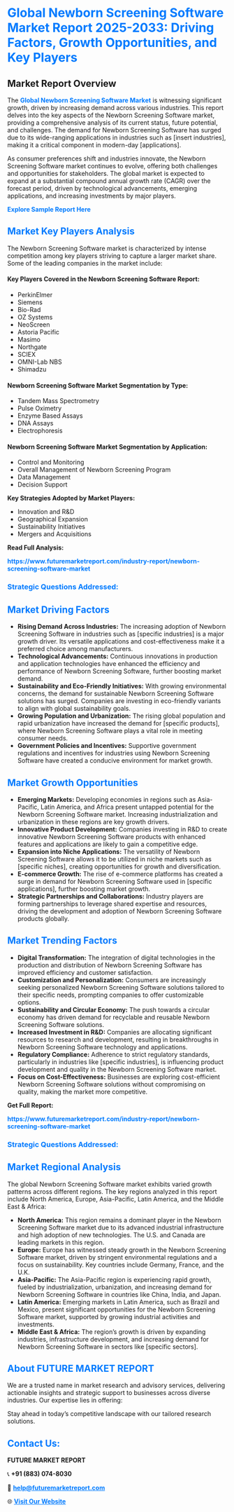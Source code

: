 <h1 style="color: #007BFF;">Global Newborn Screening Software Market Report 2025-2033: Driving Factors, Growth Opportunities, and Key Players</h1>

<section id="overview">
<h2>Market Report Overview</h2>
<p>The <a href="https://www.futuremarketreport.com/industry-report/newborn-screening-software-market" style="color: #007BFF; text-decoration: none;"><strong>Global Newborn Screening Software Market</strong></a> is witnessing significant growth, driven by increasing demand across various industries. This report delves into the key aspects of the Newborn Screening Software market, providing a comprehensive analysis of its current status, future potential, and challenges. The demand for Newborn Screening Software has surged due to its wide-ranging applications in industries such as [insert industries], making it a critical component in modern-day [applications].</p>
<p>As consumer preferences shift and industries innovate, the Newborn Screening Software market continues to evolve, offering both challenges and opportunities for stakeholders. The global market is expected to expand at a substantial compound annual growth rate (CAGR) over the forecast period, driven by technological advancements, emerging applications, and increasing investments by major players.</p>
</section>

<section id="overview">
<p><a href="https://www.futuremarketreport.com/request-sample/reportId=56235" style="color: #007BFF; text-decoration: none;"><strong>Explore Sample Report Here</strong></a></p>
</section>

<section id="key-players">
<h2 style="color: #007BFF;">Market Key Players Analysis</h2>
<p>The Newborn Screening Software market is characterized by intense competition among key players striving to capture a larger market share. Some of the leading companies in the market include:</p>
<h4>Key Players Covered in the Newborn Screening Software Report:</h4>
<ul><li>PerkinElmer</li><li>Siemens</li><li>Bio-Rad</li><li>OZ Systems</li><li>NeoScreen</li><li>Astoria Pacific</li><li>Masimo</li><li>Northgate</li><li>SCIEX</li><li>OMNI-Lab NBS</li><li>Shimadzu</li></ul>
<h4>Newborn Screening Software Market Segmentation by Type:</h4>
<ul><li>Tandem Mass Spectrometry</li><li>Pulse Oximetry</li><li>Enzyme Based Assays</li><li>DNA Assays</li><li>Electrophoresis</li></ul>

<h4>Newborn Screening Software Market Segmentation by Application:</h4>
<ul><li>Control and Monitoring</li><li>Overall Management of Newborn Screening Program</li><li>Data Management</li><li>Decision Support</li></ul>
<p><strong>Key Strategies Adopted by Market Players:</strong></p>
<ul>
<li>Innovation and R&D</li>
<li>Geographical Expansion</li>
<li>Sustainability Initiatives</li>
<li>Mergers and Acquisitions</li>
</ul>
</section>

<section>
<p><strong>Read Full Analysis: </strong></p><a href="https://www.futuremarketreport.com/industry-report/newborn-screening-software-market" style="color: #007BFF; text-decoration: none;"><strong>https://www.futuremarketreport.com/industry-report/newborn-screening-software-market</strong></a>
<h3 style="color: #007BFF;">Strategic Questions Addressed:</h3>
</section>

<section id="driving-factors">
<h2 style="color: #007BFF;">Market Driving Factors</h2>
<ul>
<li><strong>Rising Demand Across Industries:</strong> The increasing adoption of Newborn Screening Software in industries such as [specific industries] is a major growth driver. Its versatile applications and cost-effectiveness make it a preferred choice among manufacturers.</li>
<li><strong>Technological Advancements:</strong> Continuous innovations in production and application technologies have enhanced the efficiency and performance of Newborn Screening Software, further boosting market demand.</li>
<li><strong>Sustainability and Eco-Friendly Initiatives:</strong> With growing environmental concerns, the demand for sustainable Newborn Screening Software solutions has surged. Companies are investing in eco-friendly variants to align with global sustainability goals.</li>
<li><strong>Growing Population and Urbanization:</strong> The rising global population and rapid urbanization have increased the demand for [specific products], where Newborn Screening Software plays a vital role in meeting consumer needs.</li>
<li><strong>Government Policies and Incentives:</strong> Supportive government regulations and incentives for industries using Newborn Screening Software have created a conducive environment for market growth.</li>
</ul>
</section>

<section id="growth-opportunities">
<h2 style="color: #007BFF;">Market Growth Opportunities</h2>
<ul>
<li><strong>Emerging Markets:</strong> Developing economies in regions such as Asia-Pacific, Latin America, and Africa present untapped potential for the Newborn Screening Software market. Increasing industrialization and urbanization in these regions are key growth drivers.</li>
<li><strong>Innovative Product Development:</strong> Companies investing in R&D to create innovative Newborn Screening Software products with enhanced features and applications are likely to gain a competitive edge.</li>
<li><strong>Expansion into Niche Applications:</strong> The versatility of Newborn Screening Software allows it to be utilized in niche markets such as [specific niches], creating opportunities for growth and diversification.</li>
<li><strong>E-commerce Growth:</strong> The rise of e-commerce platforms has created a surge in demand for Newborn Screening Software used in [specific applications], further boosting market growth.</li>
<li><strong>Strategic Partnerships and Collaborations:</strong> Industry players are forming partnerships to leverage shared expertise and resources, driving the development and adoption of Newborn Screening Software products globally.</li>
</ul>
</section>

<section id="trending-factors">
<h2 style="color: #007BFF;">Market Trending Factors</h2>
<ul>
<li><strong>Digital Transformation:</strong> The integration of digital technologies in the production and distribution of Newborn Screening Software has improved efficiency and customer satisfaction.</li>
<li><strong>Customization and Personalization:</strong> Consumers are increasingly seeking personalized Newborn Screening Software solutions tailored to their specific needs, prompting companies to offer customizable options.</li>
<li><strong>Sustainability and Circular Economy:</strong> The push towards a circular economy has driven demand for recyclable and reusable Newborn Screening Software solutions.</li>
<li><strong>Increased Investment in R&D:</strong> Companies are allocating significant resources to research and development, resulting in breakthroughs in Newborn Screening Software technology and applications.</li>
<li><strong>Regulatory Compliance:</strong> Adherence to strict regulatory standards, particularly in industries like [specific industries], is influencing product development and quality in the Newborn Screening Software market.</li>
<li><strong>Focus on Cost-Effectiveness:</strong> Businesses are exploring cost-efficient Newborn Screening Software solutions without compromising on quality, making the market more competitive.</li>
</ul>
</section>

<section>
<p><strong>Get Full Report: </strong></p><a href="https://www.futuremarketreport.com/industry-report/newborn-screening-software-market" style="color: #007BFF; text-decoration: none;"><strong>https://www.futuremarketreport.com/industry-report/newborn-screening-software-market</strong></a>
<h3 style="color: #007BFF;">Strategic Questions Addressed:</h3>
</section>


<section id="regional-analysis">
<h2 style="color: #007BFF;">Market Regional Analysis</h2>
<p>The global Newborn Screening Software market exhibits varied growth patterns across different regions. The key regions analyzed in this report include North America, Europe, Asia-Pacific, Latin America, and the Middle East & Africa:</p>
<ul>
<li><strong>North America:</strong> This region remains a dominant player in the Newborn Screening Software market due to its advanced industrial infrastructure and high adoption of new technologies. The U.S. and Canada are leading markets in this region.</li>
<li><strong>Europe:</strong> Europe has witnessed steady growth in the Newborn Screening Software market, driven by stringent environmental regulations and a focus on sustainability. Key countries include Germany, France, and the U.K.</li>
<li><strong>Asia-Pacific:</strong> The Asia-Pacific region is experiencing rapid growth, fueled by industrialization, urbanization, and increasing demand for Newborn Screening Software in countries like China, India, and Japan.</li>
<li><strong>Latin America:</strong> Emerging markets in Latin America, such as Brazil and Mexico, present significant opportunities for the Newborn Screening Software market, supported by growing industrial activities and investments.</li>
<li><strong>Middle East & Africa:</strong> The region’s growth is driven by expanding industries, infrastructure development, and increasing demand for Newborn Screening Software in sectors like [specific sectors].</li>
</ul>
</section>

<footer>
<h2 style="color: #007BFF;">About FUTURE MARKET REPORT</h2>
<p>We are a trusted name in market research and advisory services, delivering actionable insights and strategic support to businesses across diverse industries. Our expertise lies in offering:</p>

<p>Stay ahead in today’s competitive landscape with our tailored research solutions.</p>

<h2 style="color: #007BFF;">Contact Us:</h2>
<p><strong>FUTURE MARKET REPORT</strong></p>
<p>📞 <strong>+91 (883) 074-8030</strong></p>
<p>📧 <strong><a href="mailto:help@futuremarketreport.com" style="color: #007BFF;">help@futuremarketreport.com</a></strong></p>
<p>🌐 <strong><a href="https://www.futuremarketreport.com/" style="color: #007BFF;">Visit Our Website</a></strong></p>
</footer>